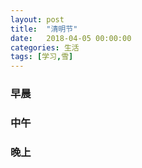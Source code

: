 ```yaml
---
layout: post
title:  "清明节"
date:   2018-04-05 00:00:00
categories: 生活
tags: [学习,雪]
---
```


### 早晨

### 中午

### 晚上